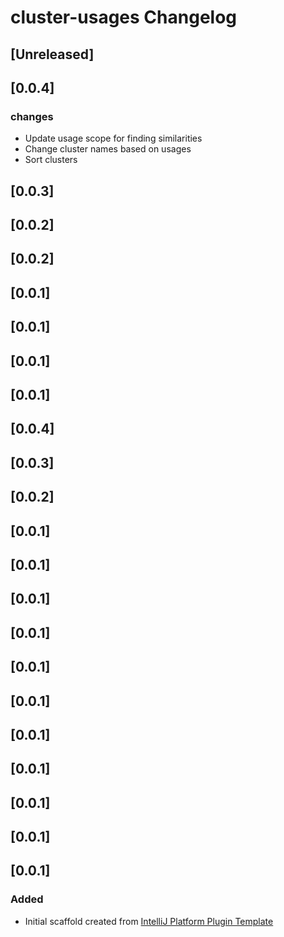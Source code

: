 <!-- Keep a Changelog guide -> https://keepachangelog.com -->

# cluster-usages Changelog

## [Unreleased]
## [0.0.4]
### changes
- Update usage scope for finding similarities
- Change cluster names based on usages
- Sort clusters
## [0.0.3]
## [0.0.2]
## [0.0.2]
## [0.0.1]
## [0.0.1]
## [0.0.1]
## [0.0.1]
## [0.0.4]
## [0.0.3]
## [0.0.2]
## [0.0.1]
## [0.0.1]
## [0.0.1]
## [0.0.1]
## [0.0.1]
## [0.0.1]
## [0.0.1]
## [0.0.1]
## [0.0.1]
## [0.0.1]
## [0.0.1]
### Added
- Initial scaffold created from [IntelliJ Platform Plugin Template](https://github.com/JetBrains/intellij-platform-plugin-template)
